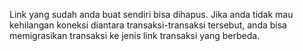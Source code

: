 Link yang sudah anda buat sendiri bisa dihapus. Jika anda tidak mau kehilangan koneksi diantara transaksi-transaksi tersebut, anda bisa memigrasikan transaksi ke jenis link transaksi yang berbeda.